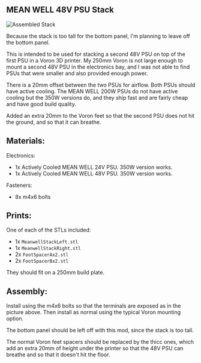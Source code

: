 ## MEAN WELL 48V PSU Stack

![Assembled Stack](https://github.com/catid/voron/raw/master/meanwell_psu_stack/assembled.jpg "Assembled Stack")

Because the stack is too tall for the bottom panel, I'm planning to leave off the bottom panel.

This is intended to be used for stacking a second 48V PSU on top of the first PSU in a Voron 3D printer.
My 250mm Voron is not large enough to mount a second 48V PSU in the electronics bay, and I was not able to find PSUs that were smaller and also provided enough power.

There is a 20mm offset between the two PSUs for airflow.  Both PSUs should have active cooling.  The MEAN WELL 200W PSUs do not have active cooling but the 350W versions do, and they ship fast and are fairly cheap and have good build quality.

Added an extra 20mm to the Voron feet so that the second PSU does not hit the ground, and so that it can breathe.

## Materials:

Electronics:

+ 1x Actively Cooled MEAN WELL 24V PSU.  350W version works.
+ 1x Actively Cooled MEAN WELL 48V PSU.  350W version works.

Fasteners:

+ 8x m4x6 bolts

## Prints:

One of each of the STLs included:

+ 1x `MeanwellStackLeft.stl`
+ 1x `MeanwellStackRight.stl`
+ 2x `FootSpacerAx2.stl`
+ 2x `FootSpacerBx2.stl`

They should fit on a 250mm build plate.

## Assembly:

Install using the m4x6 bolts so that the terminals are exposed as in the picture above.  Then install as normal using the typical Voron mounting option.

The bottom panel should be left off with this mod, since the stack is too tall.

The normal Voron feet spacers should be replaced by the thicc ones, which add an extra 20mm of height under the printer so that the 48V PSU can breathe and so that it doesn't hit the floor.
